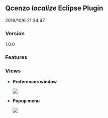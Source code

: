 ## Qcenzo *localize* Eclipse Plugin ##
2016/10/6 21:34:47 
### Version ###
1.0.0
### Features ###
### Views ###
- **Preferences window**

	![](http://www.qcenzo.com/2016/imgs/preferences.jpg)

- **Popup menu** 

	![](http://www.qcenzo.com/2016/imgs/popupmenu.jpg)
